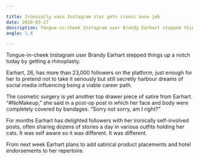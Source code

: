 ```yaml
---

title: Ironically vain Instagram star gets ironic nose job
date: 2020-03-27
description: Tongue-in-cheek Instagram user Brandy Earhart stepped things up a notch today by getting a rhinoplasty.
angle: 1.4

---
```


Tongue-in-cheek Instagram user Brandy Earhart stepped things up a notch today by getting a rhinoplasty.

Earhart, 26, has more than 23,000 followers on the platform, just enough for her to pretend not to take it seriously but still secretly harbour dreams of social media influencing being a viable career path.

The cosmetic surgery is yet another top drawer piece of satire from Earhart. “#NoMakeup,” she said in a post-op post in which her face and body were completely covered by bandages. “Sorry not sorry, am I right?”

For months Earhart has delighted followers with her ironically self-involved posts, often sharing dozens of stories a day in various outfits holding her cats. It was self aware so it was different. It was different.

From next week Earhart plans to add satirical product placements and hotel endorsements to her repertoire.